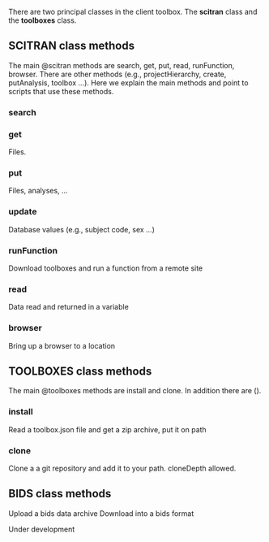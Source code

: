 There are two principal classes in the client toolbox.  The **scitran** class and the **toolboxes** class.

## SCITRAN class methods

The main @scitran methods are search, get, put, read, runFunction, browser.  There are other methods (e.g., projectHierarchy, create, putAnalysis, toolbox ...).  Here we explain the main methods and point to scripts that use these methods.

### search

### get
Files.

### put
Files, analyses, ...

### update
Database values (e.g., subject code, sex ...)

### runFunction
Download toolboxes and run a function from a remote site

### read
Data read and returned in a variable

### browser
Bring up a browser to a location

## TOOLBOXES class methods
The main @toolboxes methods are install and clone.  In addition there are ().

### install
Read a toolbox.json file and get a zip archive, put it on path

### clone
Clone a a git repository and add it to your path.  cloneDepth allowed.

## BIDS class methods
Upload a bids data archive
Download into a bids format

Under development




